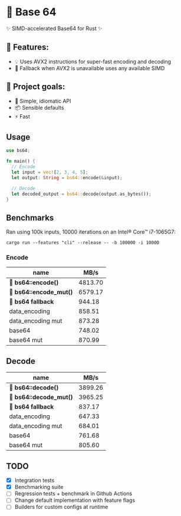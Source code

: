 # 🚀 Base 64 

✨ SIMD-accelerated Base64 for Rust ✨

## 🌟 Features:
- 💡 Uses AVX2 instructions for super-fast encoding and decoding
- 🔄 Fallback when AVX2 is unavailable uses any available SIMD

## 🎯 Project goals:
- 🔧 Simple, idiomatic API
- 📦 Sensible defaults
- ⚡ Fast

## Usage

```rust
use bs64;

fn main() {
  // Encode
  let input = vec![2, 3, 4, 5];
  let output: String = bs64::encode(&input);

  // Decode
  let decoded_output = bs64::decode(output.as_bytes());
}
```

## Benchmarks

Ran using 100k inputs, 10000 iterations on an Intel® Core™ i7-1065G7:
```
cargo run --features "cli" --release -- -b 100000 -i 10000
```

### Encode

| name                  | MB/s
|----------------------|--------
|🚀 **bs64::encode()**    | 4813.70        
|🚀 **bs64::encode_mut()**| 6579.17        
|🚀 **bs64 fallback**         | 944.18         
|data_encoding         | 858.51         
|data_encoding mut     | 873.28         
|base64                | 748.02         
|base64 mut            | 870.99 

## Decode

| name                   | MB/s          |
|------------------------|---------------|
| 🚀 **bs64::decode()**     | 3899.26       |
| 🚀 **bs64::decode_mut()** | 3965.25       |
| 🚀 **bs64 fallback**          | 837.17        |
| data_encoding          | 647.33        |
| data_encoding mut      | 684.01        |
| base64                 | 761.68        |
| base64 mut             | 805.60        |


## TODO

- [x] Integration tests
- [x] Benchmarking suite
- [ ] Regression tests + benchmark in Github Actions
- [ ] Change default implementation with feature flags
- [ ] Builders for custom configs at runtime
